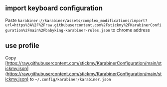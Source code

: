 ## import keyboard configuration

Paste `karabiner://karabiner/assets/complex_modifications/import?url=https%3A%2F%2Fraw.githubusercontent.com%2Fstickmy%2FKarabinerConfiguration%2Fmain%2Fbabyking-karabiner-rules.json` to chrome address

## use profile

Copy [https://raw.githubusercontent.com/stickmy/KarabinerConfiguration/main/stickmy.json](https://raw.githubusercontent.com/stickmy/KarabinerConfiguration/main/stickmy.json) to `~/.config/karabiner/karabiner.json`